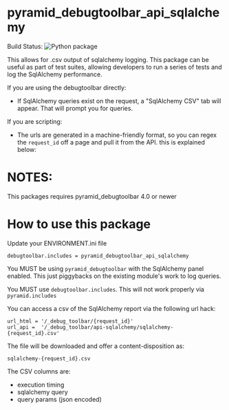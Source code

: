 pyramid_debugtoolbar_api_sqlalchemy
===================================

Build Status: ![Python package](https://github.com/jvanasco/pyramid_debugtoolbar_api_sqlalchemy/workflows/Python%20package/badge.svg)

This allows for .csv output of sqlalchemy logging.
This package can be useful as part of test suites, allowing developers to run a series of tests and log the SqlAlchemy performance.

If you are using the debugtoolbar directly:

* If SqlAlchemy queries exist on the request, a "SqlAlchemy CSV" tab will appear.  That will prompt you for queries.

If you are scripting:

* The urls are generated in a machine-friendly format, so you can regex the `request_id` off a page and pull it from the API.  this is explained below:


NOTES:
======

This packages requires pyramid_debugtoolbar 4.0 or newer


How to use this package
=======================


Update your ENVIRONMENT.ini file

    debugtoolbar.includes = pyramid_debugtoolbar_api_sqlalchemy

You MUST be using `pyramid_debugtoolbar` with the SqlAlchemy panel enabled.  This just piggybacks on the existing module's work to log queries.

You MUST use `debugtoolbar.includes`.  This will not work properly via `pyramid.includes`

You can access a csv of the SqlAlchemy report via the following url hack:

    url_html = '/_debug_toolbar/{request_id}'
    url_api =  '/_debug_toolbar/api-sqlalchemy/sqlalchemy-{request_id}.csv'
    
The file will be downloaded and offer a content-disposition as:

    sqlalchemy-{request_id}.csv

The CSV columns are:

* execution timing
* sqlalchemy query
* query params (json encoded)